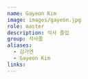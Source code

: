 ```yaml
---
name: Gayeon Kim
image: images/gayeon.jpg
role: master
description: 석사 졸업
group: 석사졸
aliases:
  - 김가연
  - Gayeon Kim
links:
---
```

